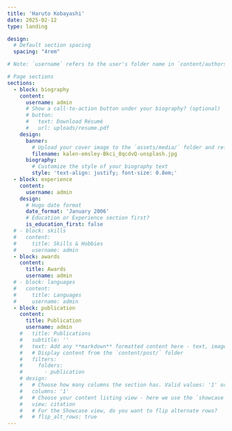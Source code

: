 ```yaml
---
title: 'Haruto Kobayashi'
date: 2025-02-12
type: landing

design:
  # Default section spacing
  spacing: "4rem"

# Note: `username` refers to the user's folder name in `content/authors/`

# Page sections
sections:
  - block: biography
    content:
      username: admin
      # Show a call-to-action button under your biography? (optional)
      # button:
      #   text: Download Résumé
      #   url: uploads/resume.pdf
    design:
      banner:
        # Upload your cover image to the `assets/media/` folder and reference it here
        filename: kalen-emsley-Bkci_8qcdvQ-unsplash.jpg
      biography:
        # Customize the style of your biography text
        style: 'text-align: justify; font-size: 0.8em;'
  - block: experience
    content:
      username: admin
    design:
      # Hugo date format
      date_format: 'January 2006'
      # Education or Experience section first?
      is_education_first: false
  # - block: skills
  #   content:
  #     title: Skills & Hobbies
  #     username: admin
  - block: awards
    content:
      title: Awards
      username: admin
  # - block: languages
  #   content:
  #     title: Languages
  #     username: admin
  - block: publication
    content:
      title: Publication
      username: admin
    #   title: Publications
    #   subtitle: ''
    #   text: Add any **markdown** formatted content here - text, images, videos, galleries - and even HTML code!
    #   # Display content from the `content/post/` folder
    #   filters:
    #     folders:
    #       - publication
    # design:
    #   # Choose how many columns the section has. Valid values: '1' or '2'.
    #   columns: '1'
    #   # Choose your content listing view - here we use the `showcase` view
    #   view: citation
    #   # For the Showcase view, do you want to flip alternate rows?
    #   # flip_alt_rows: true
---
```

